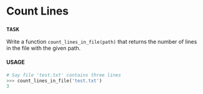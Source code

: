 # Count Lines

### `TASK`

Write a function `count_lines_in_file(path)` that returns the number of lines in the file with the given path.

#### USAGE

```python
# Say file 'test.txt' contains three lines
>>> count_lines_in_file('test.txt')
3
```
